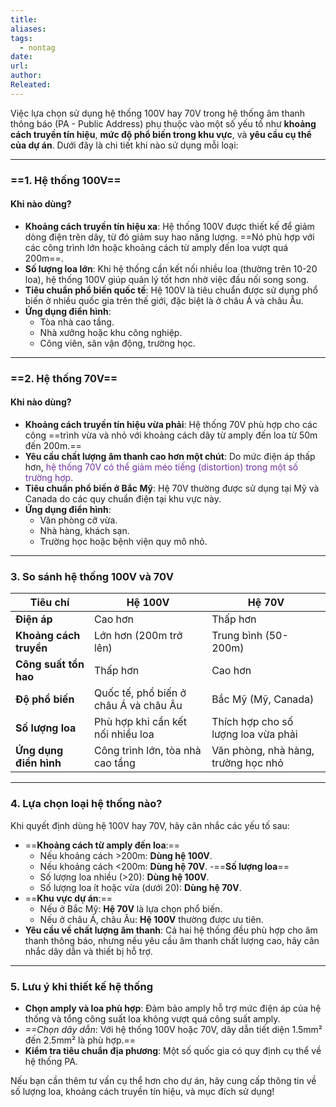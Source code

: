 ```yaml
---
title: 
aliases: 
tags:
  - nontag
date: 
url: 
author: 
Releated:
---
```




Việc lựa chọn sử dụng hệ thống 100V hay 70V trong hệ thống âm thanh thông báo (PA - Public Address) phụ thuộc vào một số yếu tố như **khoảng cách truyền tín hiệu**, **mức độ phổ biến trong khu vực**, và **yêu cầu cụ thể của dự án**. Dưới đây là chi tiết khi nào sử dụng mỗi loại:

---

### ==1. **Hệ thống 100V**==

#### **Khi nào dùng?**

- **Khoảng cách truyền tín hiệu xa**: Hệ thống 100V được thiết kế để giảm dòng điện trên dây, từ đó giảm suy hao năng lượng. ==Nó phù hợp với các công trình lớn hoặc khoảng cách từ amply đến loa vượt quá 200m==.
- **Số lượng loa lớn**: Khi hệ thống cần kết nối nhiều loa (thường trên 10-20 loa), hệ thống 100V giúp quản lý tốt hơn nhờ việc đấu nối song song.
- **Tiêu chuẩn phổ biến quốc tế**: Hệ 100V là tiêu chuẩn được sử dụng phổ biến ở nhiều quốc gia trên thế giới, đặc biệt là ở châu Á và châu Âu.
- **Ứng dụng điển hình**:
    - Tòa nhà cao tầng.
    - Nhà xưởng hoặc khu công nghiệp.
    - Công viên, sân vận động, trường học.

---

### ==2. **Hệ thống 70V**==

#### **Khi nào dùng?**

- **Khoảng cách truyền tín hiệu vừa phải**: Hệ thống 70V phù hợp cho các công ==trình vừa và nhỏ với khoảng cách dây từ amply đến loa từ 50m đến 200m.==
- **Yêu cầu chất lượng âm thanh cao hơn một chút**: Do mức điện áp thấp hơn, <font color="#7030a0">hệ thống 70V có thể giảm méo tiếng (distortion) trong một số trường hợp.</font>
- **Tiêu chuẩn phổ biến ở Bắc Mỹ**: Hệ 70V thường được sử dụng tại Mỹ và Canada do các quy chuẩn điện tại khu vực này.
- **Ứng dụng điển hình**:
    - Văn phòng cỡ vừa.
    - Nhà hàng, khách sạn.
    - Trường học hoặc bệnh viện quy mô nhỏ.

---

### 3. **So sánh hệ thống 100V và 70V**

|**Tiêu chí**|**Hệ 100V**|**Hệ 70V**|
|---|---|---|
|**Điện áp**|Cao hơn|Thấp hơn|
|**Khoảng cách truyền**|Lớn hơn (200m trở lên)|Trung bình (50-200m)|
|**Công suất tổn hao**|Thấp hơn|Cao hơn|
|**Độ phổ biến**|Quốc tế, phổ biến ở châu Á và châu Âu|Bắc Mỹ (Mỹ, Canada)|
|**Số lượng loa**|Phù hợp khi cần kết nối nhiều loa|Thích hợp cho số lượng loa vừa phải|
|**Ứng dụng điển hình**|Công trình lớn, tòa nhà cao tầng|Văn phòng, nhà hàng, trường học nhỏ|

---

### 4. **Lựa chọn loại hệ thống nào?**

Khi quyết định dùng hệ 100V hay 70V, hãy cân nhắc các yếu tố sau:

- ==**Khoảng cách từ amply đến loa**:==
    - Nếu khoảng cách >200m: **Dùng hệ 100V**.
    - Nếu khoảng cách <200m: **Dùng hệ 70V**.
-==**Số lượng loa**==
    - Số lượng loa nhiều (>20): **Dùng hệ 100V**.
    - Số lượng loa ít hoặc vừa (dưới 20): **Dùng hệ 70V**.
- ==**Khu vực dự án**:==
    - Nếu ở Bắc Mỹ: **Hệ 70V** là lựa chọn phổ biến.
    - Nếu ở châu Á, châu Âu: **Hệ 100V** thường được ưu tiên.
- **Yêu cầu về chất lượng âm thanh**: Cả hai hệ thống đều phù hợp cho âm thanh thông báo, nhưng nếu yêu cầu âm thanh chất lượng cao, hãy cân nhắc dây dẫn và thiết bị hỗ trợ.

---

### 5. **Lưu ý khi thiết kế hệ thống**

- **Chọn amply và loa phù hợp**: Đảm bảo amply hỗ trợ mức điện áp của hệ thống và tổng công suất loa không vượt quá công suất amply.
- *==*Chọn dây dẫn**: Với hệ thống 100V hoặc 70V, dây dẫn tiết diện 1.5mm² đến 2.5mm² là phù hợp.==
- **Kiểm tra tiêu chuẩn địa phương**: Một số quốc gia có quy định cụ thể về hệ thống PA.

Nếu bạn cần thêm tư vấn cụ thể hơn cho dự án, hãy cung cấp thông tin về số lượng loa, khoảng cách truyền tín hiệu, và mục đích sử dụng!

